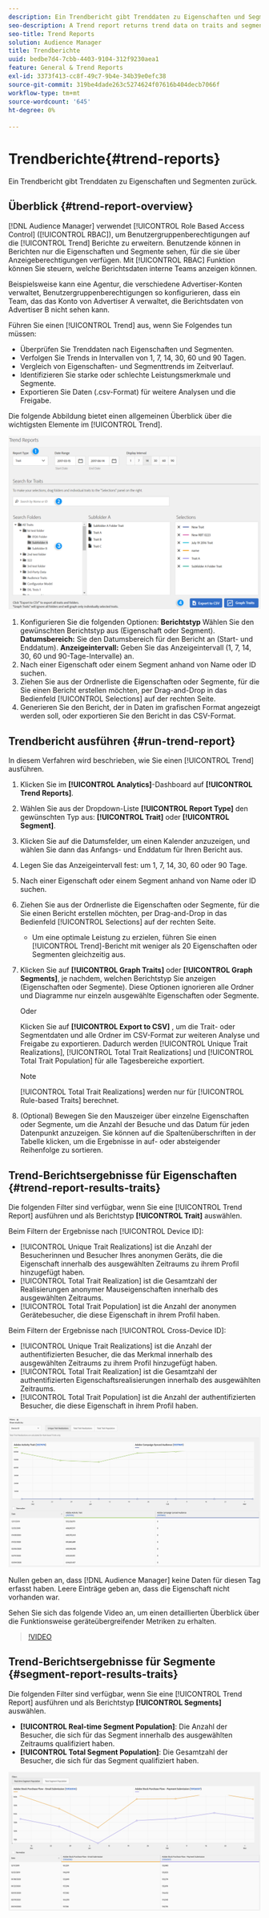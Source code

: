 ```yaml
---
description: Ein Trendbericht gibt Trenddaten zu Eigenschaften und Segmenten zurück.
seo-description: A Trend report returns trend data on traits and segments.
seo-title: Trend Reports
solution: Audience Manager
title: Trendberichte
uuid: bedbe7d4-7cbb-4403-9104-312f9230aea1
feature: General & Trend Reports
exl-id: 3373f413-cc8f-49c7-9b4e-34b39e0efc38
source-git-commit: 319be4dade263c5274624f07616b404decb7066f
workflow-type: tm+mt
source-wordcount: '645'
ht-degree: 0%

---
```


# Trendberichte{#trend-reports}

Ein Trendbericht gibt Trenddaten zu Eigenschaften und Segmenten zurück.

## Überblick {#trend-report-overview}

<!-- 

c_trend_reports.xml

 -->

[!DNL Audience Manager] verwendet [!UICONTROL Role Based Access Control] ([!UICONTROL RBAC]), um Benutzergruppenberechtigungen auf die [!UICONTROL Trend] Berichte zu erweitern. Benutzende können in Berichten nur die Eigenschaften und Segmente sehen, für die sie über Anzeigeberechtigungen verfügen. Mit [!UICONTROL RBAC] Funktion können Sie steuern, welche Berichtsdaten interne Teams anzeigen können.

Beispielsweise kann eine Agentur, die verschiedene Advertiser-Konten verwaltet, Benutzergruppenberechtigungen so konfigurieren, dass ein Team, das das Konto von Advertiser A verwaltet, die Berichtsdaten von Advertiser B nicht sehen kann.

Führen Sie einen [!UICONTROL Trend] aus, wenn Sie Folgendes tun müssen:

* Überprüfen Sie Trenddaten nach Eigenschaften und Segmenten.
* Verfolgen Sie Trends in Intervallen von 1, 7, 14, 30, 60 und 90 Tagen.
* Vergleich von Eigenschaften- und Segmenttrends im Zeitverlauf.
* Identifizieren Sie starke oder schlechte Leistungsmerkmale und Segmente.
* Exportieren Sie Daten (.csv-Format) für weitere Analysen und die Freigabe.

Die folgende Abbildung bietet einen allgemeinen Überblick über die wichtigsten Elemente im [!UICONTROL Trend].

![](assets/trend_reports.png)

1. Konfigurieren Sie die folgenden Optionen:
   **Berichtstyp** Wählen Sie den gewünschten Berichtstyp aus (Eigenschaft oder Segment).
   **Datumsbereich:** Sie den Datumsbereich für den Bericht an (Start- und Enddatum).
   **Anzeigeintervall:** Geben Sie das Anzeigeintervall (1, 7, 14, 30, 60 und 90-Tage-Intervalle) an.
1. Nach einer Eigenschaft oder einem Segment anhand von Name oder ID suchen.
1. Ziehen Sie aus der Ordnerliste die Eigenschaften oder Segmente, für die Sie einen Bericht erstellen möchten, per Drag-and-Drop in das Bedienfeld [!UICONTROL Selections] auf der rechten Seite.
1. Generieren Sie den Bericht, der in Daten im grafischen Format angezeigt werden soll, oder exportieren Sie den Bericht in das CSV-Format.

## Trendbericht ausführen {#run-trend-report}

In diesem Verfahren wird beschrieben, wie Sie einen [!UICONTROL Trend] ausführen.

<!-- 

t_working_with_trend_reports.xml

 -->

1. Klicken Sie im **[!UICONTROL Analytics]**-Dashboard auf **[!UICONTROL Trend Reports]**.
1. Wählen Sie aus der Dropdown-Liste **[!UICONTROL Report Type]** den gewünschten Typ aus: **[!UICONTROL Trait]** oder **[!UICONTROL Segment]**.
1. Klicken Sie auf die Datumsfelder, um einen Kalender anzuzeigen, und wählen Sie dann das Anfangs- und Enddatum für Ihren Bericht aus.
1. Legen Sie das Anzeigeintervall fest: um 1, 7, 14, 30, 60 oder 90 Tage.
1. Nach einer Eigenschaft oder einem Segment anhand von Name oder ID suchen.
1. Ziehen Sie aus der Ordnerliste die Eigenschaften oder Segmente, für die Sie einen Bericht erstellen möchten, per Drag-and-Drop in das Bedienfeld [!UICONTROL Selections] auf der rechten Seite.
   * Um eine optimale Leistung zu erzielen, führen Sie einen [!UICONTROL Trend]-Bericht mit weniger als 20 Eigenschaften oder Segmenten gleichzeitig aus.
1. Klicken Sie auf **[!UICONTROL Graph Traits]** oder **[!UICONTROL Graph Segments]**, je nachdem, welchen Berichtstyp Sie anzeigen (Eigenschaften oder Segmente). Diese Optionen ignorieren alle Ordner und Diagramme nur einzeln ausgewählte Eigenschaften oder Segmente.

   Oder

   Klicken Sie auf **[!UICONTROL Export to CSV]** , um die Trait- oder Segmentdaten und alle Ordner im CSV-Format zur weiteren Analyse und Freigabe zu exportieren. Dadurch werden [!UICONTROL Unique Trait Realizations], [!UICONTROL Total Trait Realizations] und [!UICONTROL Total Trait Population] für alle Tagesbereiche exportiert.

   >[!NOTE]
   >
   >[!UICONTROL Total Trait Realizations] werden nur für [!UICONTROL Rule-based Traits] berechnet.

1. (Optional) Bewegen Sie den Mauszeiger über einzelne Eigenschaften oder Segmente, um die Anzahl der Besuche und das Datum für jeden Datenpunkt anzuzeigen. Sie können auf die Spaltenüberschriften in der Tabelle klicken, um die Ergebnisse in auf- oder absteigender Reihenfolge zu sortieren.

## Trend-Berichtsergebnisse für Eigenschaften {#trend-report-results-traits}

Die folgenden Filter sind verfügbar, wenn Sie eine [!UICONTROL Trend Report] ausführen und als Berichtstyp **[!UICONTROL Trait]** auswählen.

Beim Filtern der Ergebnisse nach [!UICONTROL Device ID]:

* [!UICONTROL Unique Trait Realizations] ist die Anzahl der Besucherinnen und Besucher Ihres anonymen Geräts, die die Eigenschaft innerhalb des ausgewählten Zeitraums zu ihrem Profil hinzugefügt haben.
* [!UICONTROL Total Trait Realization] ist die Gesamtzahl der Realisierungen anonymer Mauseigenschaften innerhalb des ausgewählten Zeitraums.
* [!UICONTROL Total Trait Population] ist die Anzahl der anonymen Gerätebesucher, die diese Eigenschaft in ihrem Profil haben.

Beim Filtern der Ergebnisse nach [!UICONTROL Cross-Device ID]:

* [!UICONTROL Unique Trait Realizations] ist die Anzahl der authentifizierten Besucher, die das Merkmal innerhalb des ausgewählten Zeitraums zu ihrem Profil hinzugefügt haben.
* [!UICONTROL Total Trait Realization] ist die Gesamtzahl der authentifizierten Eigenschaftsrealisierungen innerhalb des ausgewählten Zeitraums.
* [!UICONTROL Total Trait Population] ist die Anzahl der authentifizierten Besucher, die diese Eigenschaft in ihrem Profil haben.

![trend-report-traits](assets/trend-report-traits.png)

Nullen geben an, dass [!DNL Audience Manager] keine Daten für diesen Tag erfasst haben. Leere Einträge geben an, dass die Eigenschaft nicht vorhanden war.

Sehen Sie sich das folgende Video an, um einen detaillierten Überblick über die Funktionsweise geräteübergreifender Metriken zu erhalten.

>[!VIDEO](https://experienceleague.adobe.com/docs/audience-manager-learn/tutorials/build-and-manage-audiences/profile-merge/understanding-cross-device-metrics-in-audience-manager.html)

## Trend-Berichtsergebnisse für Segmente {#segment-report-results-traits}

Die folgenden Filter sind verfügbar, wenn Sie eine [!UICONTROL Trend Report] ausführen und als Berichtstyp **[!UICONTROL Segments]** auswählen.

* **[!UICONTROL Real-time Segment Population]**: Die Anzahl der Besucher, die sich für das Segment innerhalb des ausgewählten Zeitraums qualifiziert haben.
* **[!UICONTROL Total Segment Population]**: Die Gesamtzahl der Besucher, die sich für das Segment qualifiziert haben.

![trend-report-segments](assets/trend-report-segments.png)
